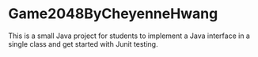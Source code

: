 # Game2048ByCheyenneHwang

 This is a small Java project for students to implement a Java interface in a single class and get started with Junit testing.
